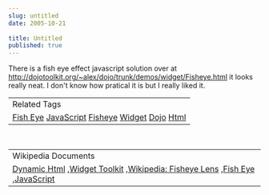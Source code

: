 ```yaml
---
slug: untitled
date: 2005-10-21
 
title: Untitled
published: true
---
```

There is a fish eye effect javascript solution over at <a href="http://dojotoolkit.org/">http://dojotoolkit.org/~alex/dojo/trunk/demos/widget/Fisheye.html</a> it looks really neat.  I don't know how pratical it is but I really liked it.<p /><table class="TechnoratiHead TagHeader">
<tr><td>Related Tags</td></tr>
<tr class="Technorati"><td>
<a href="https://paul.kinlan.me/tags/Fish%20Eye" class="Tag" rel="tag">Fish Eye</a> <a href="https://paul.kinlan.me/tags/JavaScript" class="Tag" rel="tag">JavaScript</a> <a href="https://paul.kinlan.me/tags/Fisheye" class="Tag" rel="tag">Fisheye</a> <a href="https://paul.kinlan.me/tags/Widget" class="Tag" rel="tag">Widget</a> <a href="https://paul.kinlan.me/tags/Dojo" class="Tag" rel="tag">Dojo</a> <a href="https://paul.kinlan.me/tags/Html" class="Tag" rel="tag">Html</a>
</td></tr>
</table><br /><table class="TechnoratiHead TagHeader">
<tr><td>Wikipedia Documents</td></tr>
<tr class="Technorati"><td>
<a href="http://en.wikipedia.org/wiki/Dynamic_HTML">Dynamic Html</a> ,<a href="http://en.wikipedia.org/wiki/Widget_toolkit">Widget Toolkit</a> ,<a href="http://en.wikipedia.org/wiki/Fisheye_lens">Wikipedia: Fisheye Lens</a> ,<a href="http://en.wikipedia.org/wiki/Fish_Eye">Fish Eye</a> ,<a href="http://en.wikipedia.org/wiki/JavaScript">JavaScript</a>
</td></tr>
</table><div class="blogger-post-footer"><img class="posterous_download_image" src="https://blogger.googleusercontent.com/tracker/8109338-112993326561847315?l=www.kinlan.co.uk%2Findex.html" height="1" alt="" width="1" /></div>

